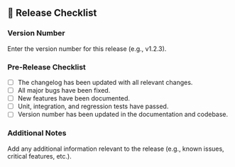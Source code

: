 <!-- .gitlab/merge_requests_templates/Release_Checklist.md -->

## 🚀 Release Checklist

### Version Number
Enter the version number for this release (e.g., v1.2.3).

### Pre-Release Checklist
- [ ] The changelog has been updated with all relevant changes.
- [ ] All major bugs have been fixed.
- [ ] New features have been documented.
- [ ] Unit, integration, and regression tests have passed.
- [ ] Version number has been updated in the documentation and codebase.

### Additional Notes
Add any additional information relevant to the release (e.g., known issues, critical features, etc.).
